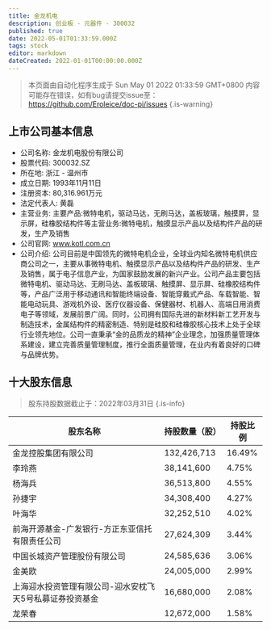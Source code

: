 ```yaml
---
title: 金龙机电
description: 创业板 - 元器件 - 300032
published: true
date: 2022-05-01T01:33:59.000Z
tags: stock
editor: markdown
dateCreated: 2022-01-01T00:00:00.000Z
---
```


> 本页面由自动化程序生成于 Sun May 01 2022 01:33:59 GMT+0800
> 内容可能存在错误，如有bug请提交issue至：https://github.com/Eroleice/doc-pi/issues
{.is-warning}

## 上市公司基本信息
- 公司名称: 金龙机电股份有限公司
- 股票代码: 300032.SZ
- 所在地: 浙江 - 温州市
- 成立日期: 1993年11月11日
- 注册资本: 80,316.961万元
- 法定代表人: 黄磊
- 主营业务: 主要产品:微特电机，驱动马达，无刷马达，盖板玻璃，触摸屏，显示屏，硅橡胶结构件等主营业务:微特电机，触摸显示产品以及结构件产品的研发，生产及销售
- 公司官网: www.kotl.com.cn
- 公司介绍: 公司目前是中国领先的微特电机企业，全球业内知名微特电机供应商公司之一，主要从事微特电机、触摸显示产品以及结构件产品的研发、生产及销售，属于电子信息产业，为国家鼓励发展的新兴产业。公司产品主要包括微特电机、驱动马达、无刷马达、盖板玻璃、触摸屏、显示屏、硅橡胶结构件等，产品广泛用于移动通讯和智能终端设备、智能穿戴式产品、车载智能、智能电动玩具、游戏机外设、医疗仪器设备、保健器材、机器人、高端日用消费电子等领域，发展前景广阔。同时，公司拥有国际先进的新材料新工艺开发与制造技术，金属结构件的精密制造、特别是硅胶和硅橡胶核心技术上处于全球行业领先地位。公司一直秉承“金的品质龙的精神”企业理念，加强质量管理体系建设，建立完善质量管理制度，推行全面质量管理，在业内有着良好的口碑与品牌优势。


## 十大股东信息
> 股东持股数据截止于：2022年03月31日
{.is-info}

| 股东名称 | 持股数量（股） | 持股比例 |
| --- | --- | --- |
| 金龙控股集团有限公司 | 132,426,713 | 16.49% |
| 李玲燕 | 38,141,600 | 4.75% |
| 杨海兵 | 36,513,800 | 4.55% |
| 孙捷宇 | 34,308,400 | 4.27% |
| 叶海华 | 32,252,510 | 4.02% |
| 前海开源基金-广发银行-方正东亚信托有限责任公司 | 27,624,309 | 3.44% |
| 中国长城资产管理股份有限公司 | 24,585,636 | 3.06% |
| 金美欧 | 24,005,000 | 2.99% |
| 上海迎水投资管理有限公司-迎水安枕飞天5号私募证券投资基金 | 16,680,000 | 2.08% |
| 龙荣春 | 12,672,000 | 1.58% |




